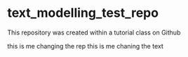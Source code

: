# text_modelling_test_repo
This repository was created within a tutorial class on Github 


this is me changing the rep
this is me chaning the text
